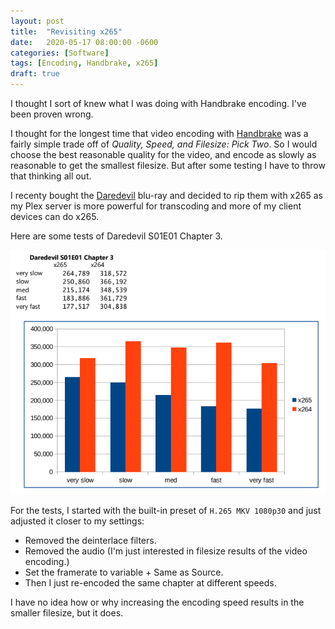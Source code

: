```yaml
---
layout: post
title:  "Revisiting x265"
date:   2020-05-17 08:00:00 -0600
categories: [Software]
tags: [Encoding, Handbrake, x265]
draft: true
---
```


I thought I sort of knew what I was doing with Handbrake encoding. I've been proven wrong.

I thought for the longest time that video encoding with [Handbrake](https://handbrake.fr) was a fairly simple trade off of *Quality, Speed, and Filesize: Pick Two*. So I would choose the best reasonable quality for the video, and encode as slowly as reasonable to get the smallest filesize. But after some testing I have to throw that thinking all out.

I recenty bought the [Daredevil](https://www.imdb.com/title/tt3322312/) blu-ray and decided to rip them with x265 as my Plex server is more powerful for transcoding and more of my client devices can do x265.

Here are some tests of Daredevil S01E01 Chapter 3.

![x265 tesing results](/assets/2020/05/revisiting-x265.png)

For the tests, I started with the built-in preset of `H.265 MKV 1080p30` and just adjusted it closer to my settings:

* Removed the deinterlace filters.
* Removed the audio (I'm just interested in filesize results of the video encoding.)
* Set the framerate to variable + Same as Source.
* Then I just re-encoded the same chapter at different speeds.

I have no idea how or why increasing the encoding speed results in the smaller filesize, but it does.
